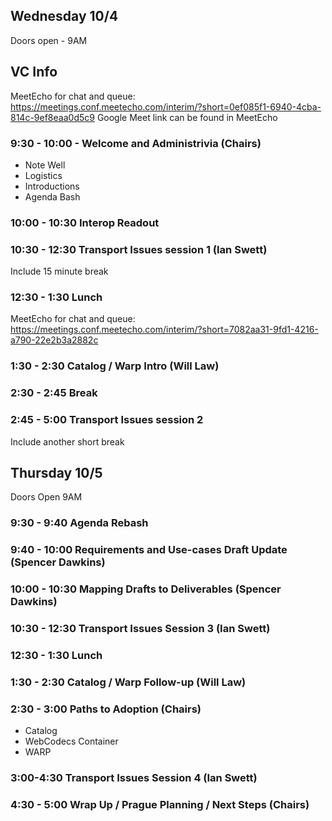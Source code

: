 ## Wednesday 10/4

Doors open - 9AM

## VC Info

MeetEcho for chat and queue: https://meetings.conf.meetecho.com/interim/?short=0ef085f1-6940-4cba-814c-9ef8eaa0d5c9
Google Meet link can be found in MeetEcho

### 9:30 - 10:00 - Welcome and Administrivia (Chairs)

* Note Well
* Logistics
* Introductions
* Agenda Bash

### 10:00 - 10:30 Interop Readout

### 10:30 - 12:30 Transport Issues session 1 (Ian Swett)

Include 15 minute break

### 12:30 - 1:30 Lunch

MeetEcho for chat and queue: https://meetings.conf.meetecho.com/interim/?short=7082aa31-9fd1-4216-a790-22e2b3a2882c

### 1:30 - 2:30 Catalog / Warp Intro (Will Law)

### 2:30 - 2:45 Break

### 2:45 - 5:00 Transport Issues session 2

Include another short break

## Thursday 10/5

Doors Open 9AM

### 9:30 - 9:40 Agenda Rebash
### 9:40 - 10:00 Requirements and Use-cases Draft Update (Spencer Dawkins)
### 10:00 - 10:30 Mapping Drafts to Deliverables (Spencer Dawkins)

### 10:30 - 12:30 Transport Issues Session 3 (Ian Swett)

### 12:30 - 1:30 Lunch

### 1:30 - 2:30 Catalog / Warp Follow-up (Will Law)

### 2:30 - 3:00 Paths to Adoption (Chairs)

* Catalog
* WebCodecs Container
* WARP

### 3:00-4:30 Transport Issues Session 4 (Ian Swett)

### 4:30 - 5:00 Wrap Up / Prague Planning / Next Steps (Chairs)
